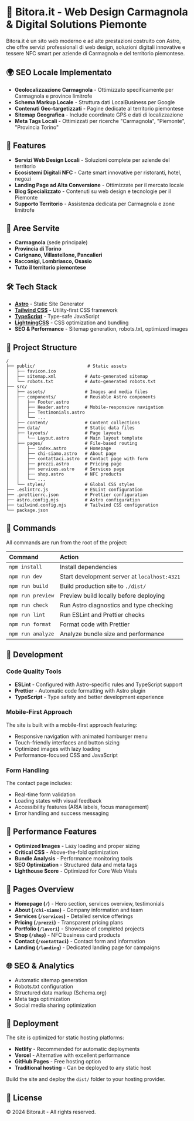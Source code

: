 # 🌟 Bitora.it - Web Design Carmagnola & Digital Solutions Piemonte

Bitora.it è un sito web moderno e ad alte prestazioni costruito con Astro, che offre servizi professionali di web design, soluzioni digitali innovative e tessere NFC smart per aziende di Carmagnola e del territorio piemontese.

## 🌍 SEO Locale Implementato

- **Geolocalizzazione Carmagnola** - Ottimizzato specificamente per Carmagnola e province limitrofe
- **Schema Markup Locale** - Struttura dati LocalBusiness per Google
- **Contenuti Geo-targetizzati** - Pagine dedicate al territorio piemontese
- **Sitemap Geografica** - Include coordinate GPS e dati di localizzazione
- **Meta Tags Locali** - Ottimizzati per ricerche "Carmagnola", "Piemonte", "Provincia Torino"

## 🚀 Features

- **Servizi Web Design Locali** - Soluzioni complete per aziende del territorio
- **Ecosistemi Digitali NFC** - Carte smart innovative per ristoranti, hotel, negozi
- **Landing Page ad Alta Conversione** - Ottimizzate per il mercato locale
- **Blog Specializzato** - Contenuti su web design e tecnologie per il Piemonte
- **Supporto Territorio** - Assistenza dedicata per Carmagnola e zone limitrofe

## 📍 Aree Servite

- **Carmagnola** (sede principale)
- **Provincia di Torino**
- **Carignano, Villastellone, Pancalieri**
- **Racconigi, Lombriasco, Osasio**
- **Tutto il territorio piemontese**

## 🛠️ Tech Stack

- **[Astro](https://astro.build)** - Static Site Generator
- **[Tailwind CSS](https://tailwindcss.com)** - Utility-first CSS framework
- **[TypeScript](https://www.typescriptlang.org)** - Type-safe JavaScript
- **[LightningCSS](https://lightningcss.dev)** - CSS optimization and bundling
- **SEO & Performance** - Sitemap generation, robots.txt, optimized images

## 📁 Project Structure

```text
/
├── public/                    # Static assets
│   ├── favicon.ico
│   ├── sitemap.xml           # Auto-generated sitemap
│   └── robots.txt            # Auto-generated robots.txt
├── src/
│   ├── assets/               # Images and media files
│   ├── components/           # Reusable Astro components
│   │   ├── Footer.astro
│   │   ├── Header.astro      # Mobile-responsive navigation
│   │   ├── Testimonials.astro
│   │   └── ...
│   ├── content/              # Content collections
│   ├── data/                 # Static data files
│   ├── layouts/              # Page layouts
│   │   └── Layout.astro      # Main layout template
│   ├── pages/                # File-based routing
│   │   ├── index.astro       # Homepage
│   │   ├── chi-siamo.astro   # About page
│   │   ├── contattaci.astro  # Contact page with form
│   │   ├── prezzi.astro      # Pricing page
│   │   ├── services.astro    # Services page
│   │   ├── shop.astro        # NFC products
│   │   └── ...
│   └── styles/               # Global CSS styles
├── .eslintrc.js              # ESLint configuration
├── .prettierrc.json          # Prettier configuration
├── astro.config.mjs          # Astro configuration
├── tailwind.config.mjs       # Tailwind CSS configuration
└── package.json
```

## 🧞 Commands

All commands are run from the root of the project:

| Command           | Action                                       |
| :---------------- | :------------------------------------------- |
| `npm install`     | Install dependencies                         |
| `npm run dev`     | Start development server at `localhost:4321` |
| `npm run build`   | Build production site to `./dist/`           |
| `npm run preview` | Preview build locally before deploying       |
| `npm run check`   | Run Astro diagnostics and type checking      |
| `npm run lint`    | Run ESLint and Prettier checks               |
| `npm run format`  | Format code with Prettier                    |
| `npm run analyze` | Analyze bundle size and performance          |

## 🎨 Development

### Code Quality Tools

- **ESLint** - Configured with Astro-specific rules and TypeScript support
- **Prettier** - Automatic code formatting with Astro plugin
- **TypeScript** - Type safety and better development experience

### Mobile-First Approach

The site is built with a mobile-first approach featuring:

- Responsive navigation with animated hamburger menu
- Touch-friendly interfaces and button sizing
- Optimized images with lazy loading
- Performance-focused CSS and JavaScript

### Form Handling

The contact page includes:

- Real-time form validation
- Loading states with visual feedback
- Accessibility features (ARIA labels, focus management)
- Error handling and success messaging

## 🚀 Performance Features

- **Optimized Images** - Lazy loading and proper sizing
- **Critical CSS** - Above-the-fold optimization
- **Bundle Analysis** - Performance monitoring tools
- **SEO Optimization** - Structured data and meta tags
- **Lighthouse Score** - Optimized for Core Web Vitals

## 📱 Pages Overview

- **Homepage (`/`)** - Hero section, services overview, testimonials
- **About (`/chi-siamo`)** - Company information and team
- **Services (`/services`)** - Detailed service offerings
- **Pricing (`/prezzi`)** - Transparent pricing plans
- **Portfolio (`/lavori`)** - Showcase of completed projects
- **Shop (`/shop`)** - NFC business card products
- **Contact (`/contattaci`)** - Contact form and information
- **Landing (`/landing`)** - Dedicated landing page for campaigns

## 🌐 SEO & Analytics

- Automatic sitemap generation
- Robots.txt configuration
- Structured data markup (Schema.org)
- Meta tags optimization
- Social media sharing optimization

## 🚀 Deployment

The site is optimized for static hosting platforms:

- **Netlify** - Recommended for automatic deployments
- **Vercel** - Alternative with excellent performance
- **GitHub Pages** - Free hosting option
- **Traditional hosting** - Can be deployed to any static host

Build the site and deploy the `dist/` folder to your hosting provider.

## 📄 License

© 2024 Bitora.it - All rights reserved.
